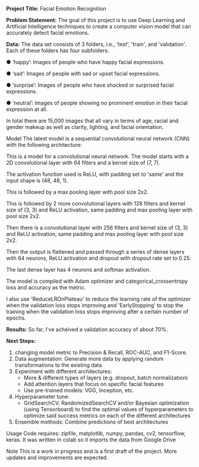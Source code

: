 **Project Title:** Facial Emotion Recognition

**Problem Statement:**
The goal of this project is to use Deep Learning and Artificial Intelligence techniques to create a computer vision model that can accurately detect facial emotions.

**Data:**
The data set consists of 3 folders, i.e., 'test', 'train', and 'validation'. Each of these folders has four subfolders:

● ‘happy’: Images of people who have happy facial expressions.

● ‘sad’: Images of people with sad or upset facial expressions.

● ‘surprise’: Images of people who have shocked or surprised facial expressions.

● ‘neutral’: Images of people showing no prominent emotion in their facial expression at all.

In total there are 15,000 images that all vary in terms of age, racial and gender makeup as well as clarity, lighting, and facial orientation.


Model
The latest model is a sequential convolutional neural network (CNN) with the following architecture:

This is a model for a convolutional neural network. The model starts with a 2D convolutional layer with 64 filters and a kernel size of (7, 7). 

The activation function used is ReLU, with padding set to 'same' and the input shape is (48, 48, 1). 

This is followed by a max pooling layer with pool size 2x2. 

This is followed by 2 more convolutional layers with 128 filters and kernel size of (3, 3) and ReLU activation, same padding and max pooling layer with pool size 2x2. 

Then there is a convolutional layer with 256 filters and kernel size of (3, 3) and ReLU activation, same padding and max pooling layer with pool size 2x2. 

Then the output is flattened and passed through a series of dense layers with 64 neurons, ReLU activation and dropout with dropout rate set to 0.25. 

The last dense layer has 4 neurons and softmax activation. 

The model is compiled with Adam optimizer and categorical_crossentropy loss and accuracy as the metric.

I also use 'ReduceLROnPlateau' to reduce the learning rate of the optimizer when the validation loss stops improving and 'EarlyStopping' to stop the training when the validation loss stops improving after a certain number of epochs.

**Results:**
So far, I've acheived a validation accuracy of about 70%. 

**Next Steps:**
1. changing model metric to Precision & Recall, ROC-AUC, and F1-Score. 
2. Data augmentation: Generate more data by applying random transformations to the existing data
3. Experiment with different architectures:
    - More & different types of layers (e.g. dropout, batch normalization) 
    - Add attention layers that focus on specific facial features
    - Use pre-trained models: VGG, Inception, etc.
4. Hyperparameter tune: 
    - GridSearchCV, RandomizedSearchCV and/or Bayesian optimization (using Tensorboard) to find the optimal values of hyperparameters to optimize said success metrics on each of the different architectures
5. Ensemble methods: Combine predictions of best architectures

Usage
Code requires: zipfile, matplotlib, numpy, pandas, cv2, tensorflow, keras. It was written in colab so it imports the data from Google Drive

Note
This is a work in progress and is a first draft of the project. More updates and improvements are expected.
